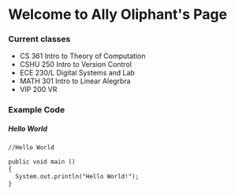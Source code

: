 # Welcome to Ally Oliphant's Page

### Current classes

* CS 361 Intro to Theory of Computation
* CSHU 250 Intro to Version Control
* ECE 230/L Digital Systems and Lab
* MATH 301 Intro to Linear Alegrbra
* VIP 200 VR


### Example Code
##### Hello World

```markdown
//Hello World

public void main ()
{
  System.out.println("Hello World!");
}
```
